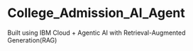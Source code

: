 # College_Admission_AI_Agent
Built using IBM Cloud + Agentic AI with Retrieval-Augmented Generation(RAG)
